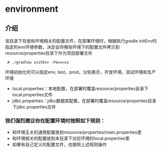 # environment
## 介绍
该目录下存放和环境相关的配置文件，在部署环境时，根据执行gradle initEnv时指定的env环境参数，决定会将哪些环境下的配置文件拷贝到resource/properties目录下作为项目部署文件
 
 ```shell
  # ./gradlew initEnv -Penv=xx
 ```
环境初始化时可以指定env, test，prod，分别表示，开发环境，测试环境和生产环境
 
* local.properties：本地配置，在部署时覆盖resource/properties目录下local.properties文件
* jdbc.properties：jdbc数据库配置，在部署时覆盖resource/properties目录下jdbc.properties文件

### 我们强烈建议你在配置环境时按照如下规则：
* 和环境无关的通用配置放到resource/properties/main.properties里
* 和环境相关的配置放到本目录下对应环境的local.properties里
* 如果有自己定义的配置文件，也按照上述规则操作
